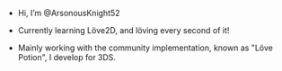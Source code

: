 - Hi, I’m @ArsonousKnight52

- Currently learning Löve2D, and löving every second of it!
- Mainly working with the community implementation, known as "Löve Potion", I develop for 3DS.
